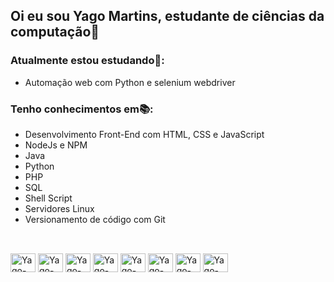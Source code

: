 ## Oi eu sou Yago Martins, estudante de ciências da computação👋

### Atualmente estou estudando📖:
- Automação web com Python e selenium webdriver
  
### Tenho conhecimentos em📚:
- Desenvolvimento Front-End com HTML, CSS e JavaScript
- NodeJs e NPM
- Java
- Python
- PHP
- SQL
- Shell Script
- Servidores Linux
- Versionamento de código com Git

  
##
  
<div style="display: inline_block"><br>
  <img align="center" alt="Yago-Java" height="30" width="40" src="https://cdn.jsdelivr.net/gh/devicons/devicon/icons/java/java-original.svg">
  <img align="center" alt="Yago-Python" height="30" width="40" src="https://cdn.jsdelivr.net/gh/devicons/devicon/icons/python/python-original.svg">
  <img align="center" alt="Yago-Sql" height="30" width="40" src="https://cdn.jsdelivr.net/gh/devicons/devicon/icons/mysql/mysql-original.svg" />
  <img align="center" alt="Yago-HTML" height="30" width="40" src="https://cdn.jsdelivr.net/gh/devicons/devicon/icons/html5/html5-plain.svg">
  <img align="center" alt="Yago-CSS" height="30" width="40" src="https://cdn.jsdelivr.net/gh/devicons/devicon/icons/css3/css3-plain.svg">
  <img align="center" alt="Yago-Js" height="30" width="40" src="https://cdn.jsdelivr.net/gh/devicons/devicon/icons/javascript/javascript-original.svg">
  <img align="center" alt="Yago-Node" height="30" width="40" src="https://cdn.jsdelivr.net/gh/devicons/devicon/icons/nodejs/nodejs-original.svg" />
  <img align="center" alt="Yago-Git" height="30" width="40" src="https://cdn.jsdelivr.net/gh/devicons/devicon/icons/git/git-original.svg" />

</div> 
